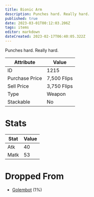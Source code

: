 ```yaml
---
title: Bionic Arm
description: Punches hard. Really hard.
published: true
date: 2023-03-01T00:12:03.206Z
tags: items
editor: markdown
dateCreated: 2023-02-17T06:40:05.322Z
---
```


Punches hard. Really hard.

|Attribute|Value|
|-|-|
|ID|1215|
|Purchase Price|7,500 Flips|
|Sell Price|3,750 Flips|
|Type|Weapon|
|Stackable|No|

# Stats
|Stat|Value|
|-|-|
|Atk|40|
|Matk|53|

# Dropped From
 * [Golembot](/monsters/golembot) (1%)
